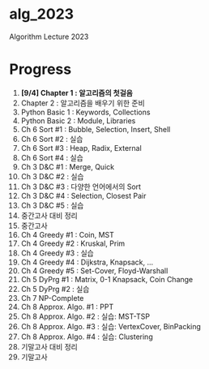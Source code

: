 # alg_2023
Algorithm Lecture 2023

# Progress
1. **[9/4] Chapter 1 : 알고리즘의 첫걸음**
2. Chapter 2 : 알고리즘을 배우기 위한 준비
3. Python Basic 1 : Keywords, Collections
4. Python Basic 2 : Module, Libraries
5. Ch 6 Sort #1 : Bubble, Selection, Insert, Shell
6. Ch 6 Sort #2 : 실습
7. Ch 6 Sort #3 : Heap, Radix, External
8. Ch 6 Sort #4 : 실습
9. Ch 3 D&C #1 : Merge, Quick
10. Ch 3 D&C #2 : 실습
11. Ch 3 D&C #3 : 다양한 언어에서의 Sort
12. Ch 3 D&C #4 : Selection, Closest Pair
13. Ch 3 D&C #5 : 실습
14. 중간고사 대비 정리
15. 중간고사
16. Ch 4 Greedy #1 : Coin, MST
17. Ch 4 Greedy #2 : Kruskal, Prim
18. Ch 4 Greedy #3 : 실습
19. Ch 4 Greedy #4 : Dijkstra, Knapsack, ...
20. Ch 4 Greedy #5 : Set-Cover, Floyd-Warshall
21. Ch 5 DyPrg #1 : Matrix, 0-1 Knapsack, Coin Change
22. Ch 5 DyPrg #2 : 실습
23. Ch 7 NP-Complete
24. Ch 8 Approx. Algo. #1 : PPT
25. Ch 8 Approx. Algo. #2 : 실습: MST-TSP
26. Ch 8 Approx. Algo. #3 : 실습: VertexCover, BinPacking
27. Ch 8 Approx. Algo. #4 : 실습: Clustering
28. 기말고사 대비 정리
29. 기말고사
